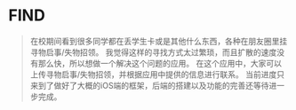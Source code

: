 # FIND
> 在校期间看到很多同学都在丢学生卡或是其他什么东西，各种在朋友圈里挂寻物启事/失物招领。
> 我觉得这样的寻找方式太过繁琐，而且扩散的速度没有那么快，所以想做一个解决这个问题的应用。
> 在这个应用中，大家可以上传寻物启事/失物招领，并根据应用中提供的信息进行联系。
> 当前进度只来到了做好了大概的iOS端的框架，后端的搭建以及功能的完善还等待进一步完成。
